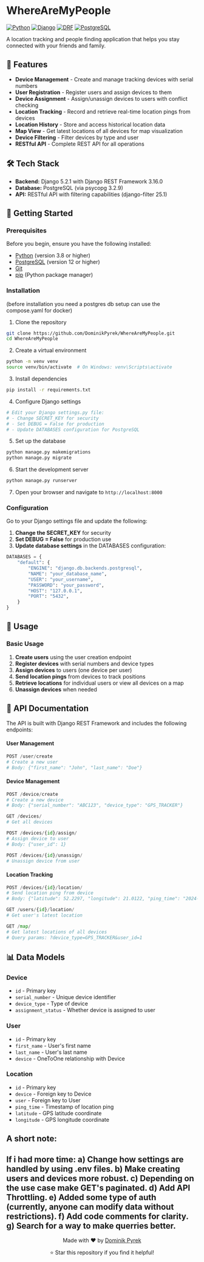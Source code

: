 # WhereAreMyPeople

[![Python](https://img.shields.io/badge/Python-3.8+-blue.svg)](https://python.org)
[![Django](https://img.shields.io/badge/Django-5.2.1-green.svg)](https://djangoproject.com)
[![DRF](https://img.shields.io/badge/DRF-3.16.0-red.svg)](https://django-rest-framework.org)
[![PostgreSQL](https://img.shields.io/badge/PostgreSQL-12+-blue.svg)](https://postgresql.org)

A location tracking and people finding application that helps you stay connected with your friends and family.

## 🚀 Features

- **Device Management** - Create and manage tracking devices with serial numbers
- **User Registration** - Register users and assign devices to them
- **Device Assignment** - Assign/unassign devices to users with conflict checking
- **Location Tracking** - Record and retrieve real-time location pings from devices
- **Location History** - Store and access historical location data
- **Map View** - Get latest locations of all devices for map visualization
- **Device Filtering** - Filter devices by type and user
- **RESTful API** - Complete REST API for all operations

## 🛠️ Tech Stack

- **Backend:** Django 5.2.1 with Django REST Framework 3.16.0
- **Database:** PostgreSQL (via psycopg 3.2.9)
- **API:** RESTful API with filtering capabilities (django-filter 25.1)

## 🚦 Getting Started

### Prerequisites

Before you begin, ensure you have the following installed:
- [Python](https://python.org/) (version 3.8 or higher)
- [PostgreSQL](https://postgresql.org/) (version 12 or higher)
- [Git](https://git-scm.com/)
- [pip](https://pip.pypa.io/) (Python package manager)

### Installation
(before installation you need a postgres db setup can use the compose.yaml for docker)

1. Clone the repository
```bash
git clone https://github.com/DominikPyrek/WhereAreMyPeople.git
cd WhereAreMyPeople
```

2. Create a virtual environment
```bash
python -m venv venv
source venv/bin/activate  # On Windows: venv\Scripts\activate
```

3. Install dependencies
```bash
pip install -r requirements.txt
```

4. Configure Django settings
```bash
# Edit your Django settings.py file:
# - Change SECRET_KEY for security
# - Set DEBUG = False for production
# - Update DATABASES configuration for PostgreSQL
```

5. Set up the database
```bash
python manage.py makemigrations
python manage.py migrate
```

6. Start the development server
```bash
python manage.py runserver
```

7. Open your browser and navigate to `http://localhost:8000`

### Configuration

Go to your Django settings file and update the following:

1. **Change the SECRET_KEY** for security
2. **Set DEBUG = False** for production use
3. **Update database settings** in the DATABASES configuration:

```python
DATABASES = {
    "default": {
        "ENGINE": "django.db.backends.postgresql",
        "NAME": "your_database_name",
        "USER": "your_username", 
        "PASSWORD": "your_password",
        "HOST": "127.0.0.1",
        "PORT": "5432",
    }
}
```

## 📖 Usage

### Basic Usage

1. **Create users** using the user creation endpoint
2. **Register devices** with serial numbers and device types
3. **Assign devices** to users (one device per user)
4. **Send location pings** from devices to track positions
5. **Retrieve locations** for individual users or view all devices on a map
6. **Unassign devices** when needed

## 🔧 API Documentation

The API is built with Django REST Framework and includes the following endpoints:

#### User Management
```python
POST /user/create
# Create a new user
# Body: {"first_name": "John", "last_name": "Doe"}
```

#### Device Management  
```python
POST /device/create
# Create a new device
# Body: {"serial_number": "ABC123", "device_type": "GPS_TRACKER"}

GET /devices/
# Get all devices

POST /devices/{id}/assign/
# Assign device to user
# Body: {"user_id": 1}

POST /devices/{id}/unassign/ 
# Unassign device from user
```

#### Location Tracking
```python
POST /devices/{id}/location/
# Send location ping from device
# Body: {"latitude": 52.2297, "longitude": 21.0122, "ping_time": "2024-01-01T12:00:00Z"}

GET /users/{id}/location/
# Get user's latest location

GET /map/
# Get latest locations of all devices
# Query params: ?device_type=GPS_TRACKER&user_id=1
```

## 📊 Data Models

### Device
- `id` - Primary key
- `serial_number` - Unique device identifier
- `device_type` - Type of device
- `assignment_status` - Whether device is assigned to user

### User  
- `id` - Primary key
- `first_name` - User's first name
- `last_name` - User's last name
- `device` - OneToOne relationship with Device

### Location
- `id` - Primary key
- `device` - Foreign key to Device
- `user` - Foreign key to User
- `ping_time` - Timestamp of location ping
- `latitude` - GPS latitude coordinate
- `longitude` - GPS longitude coordinate


## A short note:
If i had more time: 
a) Change how settings are handled by using .env files.
b) Make creating users and devices more robust.
c) Depending on the use case make GET's paginated.
d) Add API Throttling.
e) Added some type of auth (currently, anyone can modify data without restrictions).
f) Add code comments for clarity.
g) Search for a way to make querries better.
---

<div align="center">
  <p>Made with ❤️ by <a href="https://github.com/DominikPyrek">Dominik Pyrek</a></p>
  <p>⭐ Star this repository if you find it helpful!</p>
</div>
